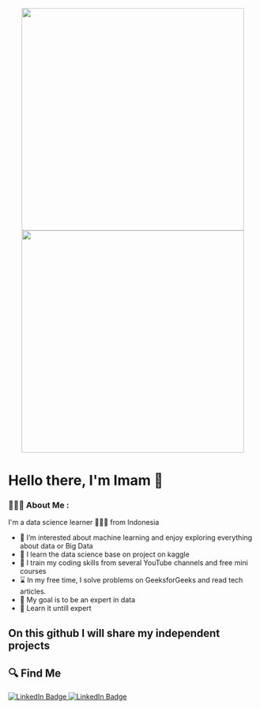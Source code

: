 
<div id="header" align="center">
  <img src="https://media.giphy.com/media/coxQHKASG60HrHtvkt/giphy.gif" width="450"/>
  <img src="https://media.giphy.com/media/vISmwpBJUNYzukTnVx/giphy.gif" width="450"/>
</div>

# Hello there, I'm Imam 👋

### 🧑🏻‍💻 About Me :

I'm a data science learner 👨🏽‍💻 from Indonesia <br>

- 🔎 I’m interested about machine learning and enjoy exploring everything about data or Big Data
- 📘 I learn the data science base on project on kaggle
- 👯 I train my coding skills from several YouTube channels and free mini courses
- ⌛ In my free time, I solve problems on GeeksforGeeks and read tech articles.
- 🎯 My goal is to be an expert in data
- 🧠 Learn it untill expert

## On this github I will share my independent projects

## 🔍 Find Me

<div id="badges" align="left">
  <a href="https://www.linkedin.com/in/imamjhe/">
    <img src="https://img.shields.io/badge/LinkedIn-blue?style=for-the-badge&logo=linkedin&logoColor=white" alt="LinkedIn Badge"/>
  </a>
  <a href="https://www.instagram.com/imamjhe/">
    <img src="https://img.shields.io/badge/Instagram-E4405F?style=for-the-badge&logo=instagram&logoColor=white" alt="LinkedIn Badge"/>
  </a>
</div>
